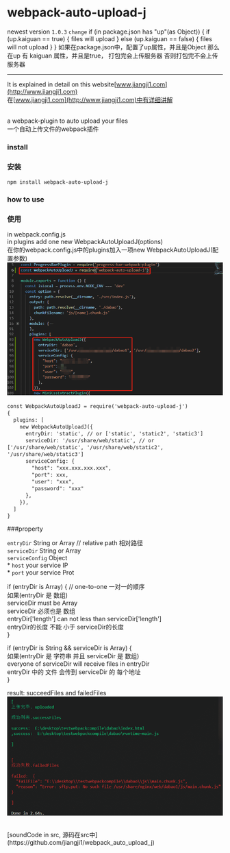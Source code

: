 # webpack-auto-upload-j

newest version `1.0.3`
`change`
if (in package.json has "up"(as Object)) {
  if (up.kaiguan == true) {
    files will upload
  } else (up.kaiguan == false) {
    files will not upload
  }
}
如果在package.json中，配置了up属性，并且是Object
那么在up 有 kaiguan 属性，并且是true， 打包完会上传服务器
否则打包完不会上传服务器

-------------------------------------------------------

It is explained in detail on this website[www.jiangji1.com](http://www.jiangji1.com) <br/>
在[www.jiangji1.com](http://www.jiangji1.com)中有详细讲解 <br/>
 <br/>

a webpack-plugin to auto upload your files <br/>
一个自动上传文件的webpack插件 <br/>

### install <br/>
### 安装 <br/>
```
npm install webpack-auto-upload-j
```

### how to use <br/>
### 使用 <br/>
in webpack.config.js <br/>
in plugins add one new WebpackAutoUploadJ(options) <br/>
在你的webpack.config.js中的plugins加入一项new WebpackAutoUploadJ(配置参数) <br/>
![1](https://raw.githubusercontent.com/jiangji1/webpack_auto_upload_j/master/imgs/1.png) <br/>
```
const WebpackAutoUploadJ = require('webpack-auto-upload-j')
{
  plugins: [
    new WebpackAutoUploadJ({
      entryDir: 'static', // or ['static', 'static2', 'static3']
      serviceDir: '/usr/share/web/static', // or ['/usr/share/web/static', '/usr/share/web/static2', '/usr/share/web/static3']
      serviceConfig: {
        "host": "xxx.xxx.xxx.xxx",
        "port": xxx,
        "user": "xxx",
        "password": "xxx"
      },
    }),
  ]
}
```
###property <br/>

`entryDir`    String or Array  // relative path    相对路径 <br/>
`serviceDir`  String or Array <br/>
`serviceConfig` Object <br/>
        * `host` your service IP <br/>
        * `port` your service Prot <br/>


if (entryDir is Array) { // one-to-one  一对一的顺序 <br/>
如果(entryDir 是 数组) <br/>
  serviceDir must be Array <br/>
  serviceDir 必须也是 数组 <br/>
  entryDir['length'] can not less than serviceDir['length'] <br/>
  entryDir的长度 不能 小于 serviceDir的长度 <br/>
} <br/>

if (entryDir is String && serviceDir is Array) { <br/>
如果(entryDir 是 字符串 并且 serviceDir 是 数组) <br/>
  everyone of serviceDir will receive files in entryDir <br/>
  entryDir 中的 文件 会传到 serviceDir 的 每个地址 <br/>
} <br/>


result: succeedFiles and failedFiles
![2](https://raw.githubusercontent.com/jiangji1/webpack_auto_upload_j/master/imgs/2.png)

  <br/>
[soundCode in src, 源码在src中](https://github.com/jiangji1/webpack_auto_upload_j)
